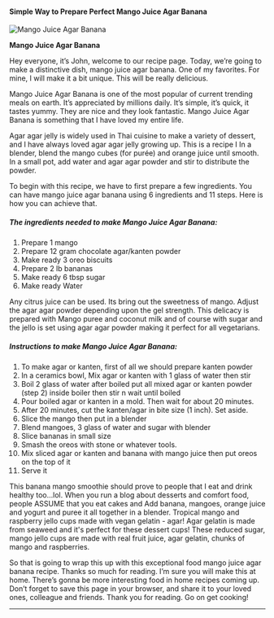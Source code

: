             

#### Simple Way to Prepare Perfect Mango Juice Agar Banana

![Mango Juice Agar Banana](https://img-global.cpcdn.com/recipes/c981cc5b86ae68f9/751x532cq70/mango-juice-agar-banana-recipe-main-photo.jpg)

**Mango Juice Agar Banana**

Hey everyone, it’s John, welcome to our recipe page. Today, we’re going to make a distinctive dish, mango juice agar banana. One of my favorites. For mine, I will make it a bit unique. This will be really delicious.

Mango Juice Agar Banana is one of the most popular of current trending meals on earth. It’s appreciated by millions daily. It’s simple, it’s quick, it tastes yummy. They are nice and they look fantastic. Mango Juice Agar Banana is something that I have loved my entire life.

Agar agar jelly is widely used in Thai cuisine to make a variety of dessert, and I have always loved agar agar jelly growing up. This is a recipe I In a blender, blend the mango cubes (for purée) and orange juice until smooth. In a small pot, add water and agar agar powder and stir to distribute the powder.

To begin with this recipe, we have to first prepare a few ingredients. You can have mango juice agar banana using 6 ingredients and 11 steps. Here is how you can achieve that.

##### The ingredients needed to make Mango Juice Agar Banana:

1.  Prepare 1 mango
2.  Prepare 12 gram chocolate agar/kanten powder
3.  Make ready 3 oreo biscuits
4.  Prepare 2 lb bananas
5.  Make ready 6 tbsp sugar
6.  Make ready Water

Any citrus juice can be used. Its bring out the sweetness of mango. Adjust the agar agar powder depending upon the gel strength. This delicacy is prepared with Mango puree and coconut milk and of course with sugar and the jello is set using agar agar powder making it perfect for all vegetarians.

##### Instructions to make Mango Juice Agar Banana:

1.  To make agar or kanten, first of all we should prepare kanten powder
2.  In a ceramics bowl, Mix agar or kanten with 1 glass of water then stir
3.  Boil 2 glass of water after boiled put all mixed agar or kanten powder (step 2) inside boiler then stir n wait until boiled
4.  Pour boiled agar or kanten in a mold. Then wait for about 20 minutes.
5.  After 20 minutes, cut the kanten/agar in bite size (1 inch). Set aside.
6.  Slice the mango then put in a blender
7.  Blend mangoes, 3 glass of water and sugar with blender
8.  Slice bananas in small size
9.  Smash the oreos with stone or whatever tools.
10.  Mix sliced agar or kanten and banana with mango juice then put oreos on the top of it
11.  Serve it

This banana mango smoothie should prove to people that I eat and drink healthy too…lol. When you run a blog about desserts and comfort food, people ASSUME that you eat cakes and Add banana, mangoes, orange juice and yogurt and puree it all together in a blender. Tropical mango and raspberry jello cups made with vegan gelatin - agar! Agar gelatin is made from seaweed and it's perfect for these dessert cups! These reduced sugar, mango jello cups are made with real fruit juice, agar gelatin, chunks of mango and raspberries.

So that is going to wrap this up with this exceptional food mango juice agar banana recipe. Thanks so much for reading. I’m sure you will make this at home. There’s gonna be more interesting food in home recipes coming up. Don’t forget to save this page in your browser, and share it to your loved ones, colleague and friends. Thank you for reading. Go on get cooking!

* * *